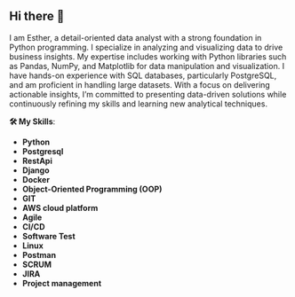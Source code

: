 ## Hi there 👋


I am Esther, a detail-oriented data analyst with a strong foundation in Python programming. I specialize in analyzing and visualizing data to drive business insights. My expertise includes working with Python libraries such as Pandas, NumPy, and Matplotlib for data manipulation and visualization. I have hands-on experience with SQL databases, particularly PostgreSQL, and am proficient in handling large datasets. With a focus on delivering actionable insights, I’m committed to presenting data-driven solutions while continuously refining my skills and learning new analytical techniques.

**🛠️ My Skills**:
- **Python**
- **Postgresql**
- **RestApi**
- **Django**
- **Docker**
- **Object-Oriented Programming (OOP)**
- **GIT**
- **AWS cloud platform**
- **Agile**
- **CI/CD**
- **Software Test**
- **Linux**
- **Postman**
- **SCRUM**
- **JIRA**
- **Project management**
  

  
